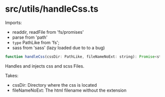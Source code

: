 # src/utils/handleCss.ts

Imports:

- readdir, readFile from 'fs/promises'
- parse from 'path'
- `type` PathLike from 'fs';
- sass from 'sass' (lazy loaded due to to a bug)

```js
function handleCss(cssDir: PathLike, fileNameNoExt: string): Promise<string>
```

Handles and injects css and scss Files.

Takes:

- cssDir: Directory where the css is located
- fileNameNoExt: The html filename without the extension
